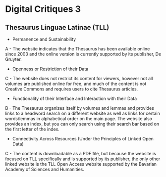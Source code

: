 # Digital Critiques 3

## Thesaurus Linguae Latinae (TLL)

- Permanence and Sustainability

A - The website indicates that the Thesaurus has been available online since 2003 and the online version is currently supported by its publisher, De Gruyter. 

- Openness or Restriction of their Data

C - The website does not restrict its content for viewers, however not all volumes are published online for free, and much of the content is not Creative Commons and requires users to cite Thesaurus articles. 

- Functionality of their Interface and Interaction with their Data

B - The Thesaurus organizes itself by volumes and lemmas and provides links to a headword search on a different website as well as links for certain words/lemmas in alphabetical order on the main page. The website also provides an index, but you can only search using their search bar based on the first letter of the index. 

- Connectivity Across Resources (Under the Principles of Linked Open Data)

C - The content is downloadable as a PDF file, but because the website is focused on TLL specifically and is supported by its publisher, the only other linked website is the TLL Open Access website supported by the Bavarian Academy of Sciences and Humanities. 

